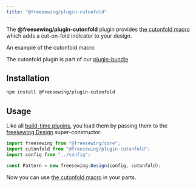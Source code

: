 ```yaml
---
title: "@freesewing/plugin-cutonfold"
---
```


The **@freesewing/plugin-cutonfold** plugin provides
[the cutonfold macro](/reference/api/macros/cutonfold) which adds a cut-on-fold
indicator to your design.

<Example part="plugin_cutonfold">

An example of the cutonfold macro

</Example>

<Tip>

The cutonfold plugin is part of our [plugin-bundle](/reference/plugins/bundle)

</Tip>

## Installation

```bash
npm install @freesewing/plugin-cutonfold
```

## Usage

Like all [build-time plugins](/guides/plugins/types-of-plugins#build-time-plugins), you
load them by passing them to the [freesewing.Design](/reference/api/design) super-constructor:

```js
import freesewing from "@freesewing/core";
import cutonfold from "@freesewing/plugin-cutonfold";
import config from "../config";

const Pattern = new freesewing.Design(config, cutonfold);
```

Now you can use [the cutonfold macro](/reference/api/macros/cutonfold/) in your parts.
